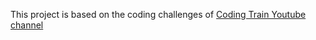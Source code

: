 This project is based on the coding challenges of [Coding Train Youtube channel](https://www.youtube.com/channel/UCvjgXvBlbQiydffZU7m1_aw)
